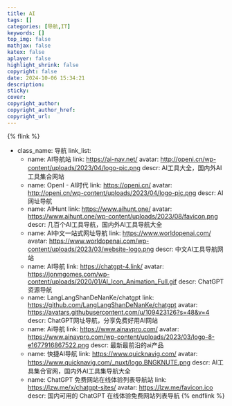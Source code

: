 ```yaml
---
title: AI
tags: []
categories: [导航,IT]
keywords: []
top_img: false
mathjax: false
katex: false
aplayer: false
highlight_shrink: false
copyright: false
date: 2024-10-06 15:34:21
description:
sticky:
cover:
copyright_author:
copyright_author_href:
copyright_url:
---
```



{% flink %}
- class_name:  导航
  link_list:
    - name: AI导航站
      link: https://ai-nav.net/
      avatar: http://openi.cn/wp-content/uploads/2023/04/logo-pic.png
      descr: AI工具大全，国内外AI工具集合网站
    - name: OpenI - AI时代
      link: https://openi.cn/
      avatar: http://openi.cn/wp-content/uploads/2023/04/logo-pic.png
      descr: AI网址导航
    - name: AIHunt
      link: https://www.aihunt.one/
      avatar: https://www.aihunt.one/wp-content/uploads/2023/08/favicon.png
      descr: 几百个AI工具导航，国内外AI工具导航大全
    - name: AI中文一站式网址导航
      link: https://www.worldopenai.com/
      avatar: https://www.worldopenai.com/wp-content/uploads/2023/03/website-logo.png
      descr: 中文AI工具导航网站
    - name: AI导航
      link: https://chatgpt-4.link/
      avatar: https://jonmgomes.com/wp-content/uploads/2020/01/AI_Icon_Animation_Full.gif
      descr: ChatGPT资源导航
    - name: LangLangShanDeNanKe/chatgpt
      link: https://github.com/LangLangShanDeNanKe/chatgpt
      avatar: https://avatars.githubusercontent.com/u/109423126?s=48&v=4
      descr: ChatGPT网址导航，分享免费好用AI网站
    - name: Ai导航
      link: https://www.ainavpro.com/
      avatar: https://www.ainavpro.com/wp-content/uploads/2023/03/logo-8-e1677916867522.png
      descr: 最新最前沿的ai产品
    - name: 快捷AI导航 
      link: https://www.quicknavig.com/
      avatar: https://www.quicknavig.com/_nuxt/logo.BNGKNUTE.png
      descr: AI工具集合官网，国内外AI工具集导航大全
    - name: ChatGPT 免费网站在线体验列表导航站
      link: https://lzw.me/x/chatgpt-sites/
      avatar: https://lzw.me/favicon.ico
      descr: 国内可用的 ChatGPT 在线体验免费网站列表导航
{% endflink %}